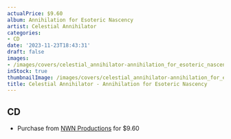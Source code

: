 ```yaml
---
actualPrice: $9.60
album: Annihilation for Esoteric Nascency
artist: Celestial Annihilator
categories:
- CD
date: '2023-11-23T18:43:31'
draft: false
images:
- /images/covers/celestial_annihilator-annihilation_for_esoteric_nascency.jpg
inStock: true
thumbnailImage: /images/covers/celestial_annihilator-annihilation_for_esoteric_nascency-thumb.jpg
title: Celestial Annihilator - Annihilation for Esoteric Nascency
---
```


## CD
* Purchase from [NWN Productions](http://shop.nwnprod.com/index.php?route=product/product&path=93&product_id=43874&sort=pd.name&order=ASC) for $9.60
